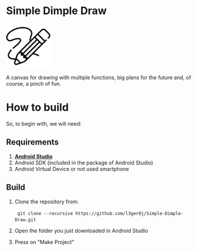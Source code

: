 # Simple Dimple Draw

<img alt="Logotype" src="other/icon.png" width=120 />

A canvas for drawing with multiple functions, big plans for the future and, of course, a pinch of fun.

# How to build

So, to begin with, we will need:

## Requirements

1. **[Android Studio](https://developer.android.com/studio/index.html)**
2. Android SDK (included in the package of Android Studio)
3. Android Virtual Device or not used smartphone

## Build

1. Clone the repository from: 

   ` 
    git clone --recursive https://github.com/l3ger0j/Simple-Dimple-Draw.git
    ` 
	
2. Open the folder you just downloaded in Android Studio
3. Press on "Make Project"
